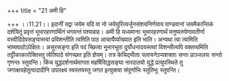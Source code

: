 +++
title = "21 अमी हि"

+++
।।11.21।। इदानीं यद्वा जयेम यदि वा नो जयेयुरित्यर्जुनसंशयनिर्णयाय
पाण्डवानां जयमैकान्तिकं दर्शयितुं प्रवृत्तं भूभारहरणार्थिनं भगवन्तं
पश्यन्नाह। अमी हि यध्यमानाः भूभारहरणार्थं मनुष्यरुपेणावतीर्णा
वस्वीदिदेवसङ्घास्त्वां प्रविशन्तीति त्वमिति पाठ आचार्यैर्व्याख्यात इति
भाति। अन्यथा त्वा त्वामिति भाष्यपाठोऽपेक्षितः। असुरसङ्गा इति पदं
च्छित्वा भूभारभूता दुर्योधनादयस्तवां विशन्तीत्यपि वक्तव्यमिति
तट्टीकाकारोक्तिस्तु त्वेतिपाठे संगच्छत इति ज्ञेयम्। तत्र केचिद्भीताः
पलायनेऽप्यशक्ताः सन्तः प्राञ्जलयः सन्तो गृणन्तः स्तुवन्ति। किंच
युद्धदर्शनार्थमागता महर्षिसिद्धसङ्घा नारदातयो युद्धे प्रत्युपस्थिते तु
जगत्क्षयहेतूत्पादादीनि उपलक्ष्य स्वस्तयस्तु जगत इत्युक्त्वा संपूर्णाभिः
स्तुतिभूः स्तुवन्ति।
